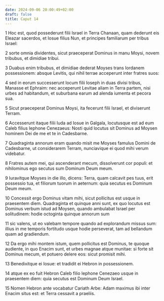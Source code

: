 ```yaml
---
date: 2024-09-06 20:00:49+02:00
draft: false
title: Caput 14
---
```





1 Hoc est, quod possederunt filii Israel in Terra Chanaan, quam dederunt eis Eleazar sacerdos, et Iosue filius Nun, et principes familiarum per tribus Israel:

2 sorte omnia dividentes, sicut praeceperat Dominus in manu Moysi, novem tribubus, et dimidiae tribui.

3 Duabus enim tribubus, et dimidiae dederat Moyses trans Iordanem possessionem: absque Levitis, qui nihil terrae acceperunt inter fratres suos:

4 sed in eorum successerunt locum filii Ioseph in duas divisi tribus, Manasse et Ephraim: nec acceperunt Levitae aliam in Terra partem, nisi urbes ad habitandum, et suburbana earum ad alenda iumenta et pecora sua.

5 Sicut praeceperat Dominus Moysi, ita fecerunt filii Israel, et diviserunt Terram.

6 Accesserunt itaque filii Iuda ad Iosue in Galgala, locutusque est ad eum Caleb filius Iephone Cenezaeus: Nosti quid locutus sit Dominus ad Moysen hominem Dei de me et te in Cadesbarne.

7 Quadraginta annorum eram quando misit me Moyses famulus Domini de Cadesbarne, ut considerarem Terram, nunciavique ei quod mihi verum videbatur.

8 Fratres autem mei, qui ascenderant mecum, dissolverunt cor populi: et nihilominus ego secutus sum Dominum Deum meum.

9 Iuravitque Moyses in die illo, dicens: Terra, quam calcavit pes tuus, erit possessio tua, et filiorum tuorum in aeternum: quia secutus es Dominum Deum meum.

10 Concessit ergo Dominus vitam mihi, sicut pollicitus est usque in praesentem diem. Quadraginta et quinque anni sunt, ex quo locutus est Dominus verbum istud ad Moysen, quando ambulabat Israel per solitudinem: hodie octoginta quinque annorum sum

11 sic valens, ut eo valebam tempore quando ad explorandum missus sum: illius in me temporis fortitudo usque hodie perseverat, tam ad bellandum quam ad gradiendum.

12 Da ergo mihi montem istum, quem pollicitus est Dominus, te quoque audiente, in quo Enacim sunt, et urbes magnae atque munitae: si forte sit Dominus mecum, et potuero delere eos: sicut promisit mihi.

13 Benedixitque ei Iosue: et tradidit ei Hebron in possessionem.

14 atque ex eo fuit Hebron Caleb filio Iephone Cenezaeo usque in praesentem diem: quia secutus est Dominum Deum Israel.

15 Nomen Hebron ante vocabatur Cariath Arbe: Adam maximus ibi inter Enacim situs est: et Terra cessavit a praeliis.

